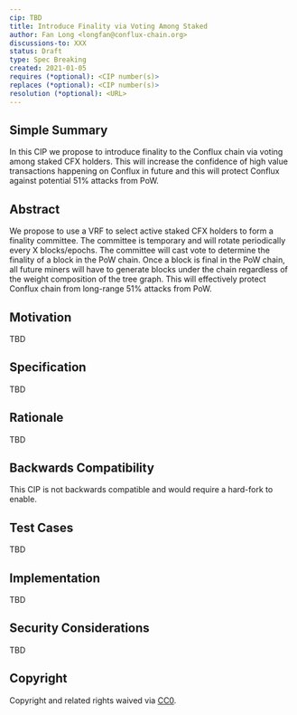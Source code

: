 ```yaml
---
cip: TBD
title: Introduce Finality via Voting Among Staked
author: Fan Long <longfan@conflux-chain.org>
discussions-to: XXX
status: Draft
type: Spec Breaking
created: 2021-01-05
requires (*optional): <CIP number(s)>
replaces (*optional): <CIP number(s)>
resolution (*optional): <URL>
---
```


<!--You can leave these HTML comments in your merged CIP and delete the visible duplicate text guides, they will not appear and may be helpful to refer to if you edit it again. This is the suggested template for new CIPs. Note that a CIP number will be assigned by an editor. When opening a pull request to submit your CIP, please use an abbreviated title in the filename, `CIP-draft_title_abbrev.md`. The title should be 44 characters or less.-->

## Simple Summary

In this CIP we propose to introduce finality to the Conflux chain via voting
among staked CFX holders. This will increase the confidence of high value
transactions happening on Conflux in future and this will protect Conflux
against potential 51% attacks from PoW.

## Abstract

We propose to use a VRF to select active staked CFX holders to form a finality
committee. The committee is temporary and will rotate periodically every X
blocks/epochs. The committee will cast vote to determine the finality of a
block in the PoW chain. Once a block is final in the PoW chain, all future
miners will have to generate blocks under the chain regardless of the weight
composition of the tree graph. This will effectively protect Conflux chain from
long-range 51% attacks from PoW.

## Motivation

TBD

## Specification

TBD

## Rationale

TBD

## Backwards Compatibility

This CIP is not backwards compatible and would require a hard-fork to enable.

## Test Cases

TBD

## Implementation

TBD

## Security Considerations

TBD

## Copyright
Copyright and related rights waived via [CC0](https://creativecommons.org/publicdomain/zero/1.0/).
